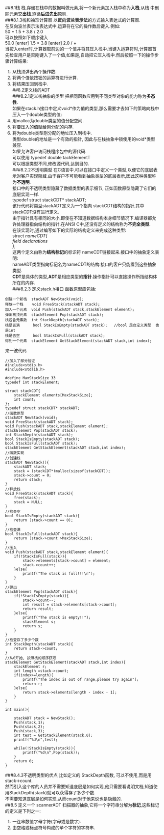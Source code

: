 ##8.1栈
栈,存储在栈中的数据叫做元素,将一个新元素加入栈中称为**入栈**,从栈 中删除元素交**出栈**.遵循**后进先出**原则.  
###8.1.3栈和袖珍计算器
以**反向波兰表示法**的方式输入表达式的计算器.  
在反向波兰表示法表达式中,运算符在它的操作数后键入.例如:  
50 \* 1.5 + 3.8 / 2.0  
可以按照如下顺序键入  
50.0 [enter] 1.5 \* 3.8 [enter] 2.0 / +  
当按入enter时,计算器取前边的一个值并将其压入栈中.当键入运算符时,计算器首先检查用户是否刚键入了一个值,如果是,自动把它压入栈中.然后按照一下的操作步骤计算结果:  
1. 从栈顶弹出两个操作数.  
2. 将两个值依按钮的运算符进行计算.  
3. 将结果压回到栈中.  
##8.2定义栈的ADT  
###8.2.1定义栈抽象的类型
把相同函数应用到不同类型对象的能力称为**多态性**.  
如果在stack.h接口中定义void\*作为值的类型,那么需要才去如下的策略向栈中压入一个double类型的值:  
1. 用malloc为double类型的值分配空间.  
2. 将要压入的值赋给刚分配的内存.  
3. 将为double类型刚分配的地址压入到栈中.  
类型double的地址是一个有效的指针, 因此与在栈抽象中锁使用的void\*类型兼容.  
如果允许客户访问栈程序包中的源代码.  
可以使用 typedef double tackElementT  
可以根据类型不同,修改源代码,达到目的.  
###8.2.2不透明类型
在C语言中,可以在接口中定义一个类型,以便它的底层表示对客户实现隐藏.由于客户不可能看到抽象类型的底层表示,因此这种类型称为**不透明**.  
接口中的不透明类型隐藏了数据类型的表示细节, 正如函数原型隐藏了它们的底层实现一样.  
typedef struct stackCDT\* stackADT;  
该行代码将类型stackADT定义为一个指向 stackCDT结构的指针,其中stackCDT没有进行定义.  
由于指针具有相同的大小,即使在不知道数据结构本身细节情况下.编译器都允许处理器指向结构的指针.在ANSI C中,还没有定义的结构称为**不完全类型**.  
在该实现时,通过编写如下的实际的结构定义来完成这种类型:  
struct _nameCDT{  
   field declarations  
}_;  
这两个定义由称为**结构标记**的标识符 nameCDT链接起来.接口中的抽象定义表明:  
nameADT类型指向标记名为nameCDT的结构.接口的客户只能看到这些抽象类型.  
**CDT**是具体的类型,**ADT**是相应类型的**指针**.操作指针可以直接操作所指结构体所在的内存.  
###8.2.3 定义stack.h接口
函数原型应包括:  
```
创建一个新栈  stackADT NewStack(void);  
释放一个栈    void FreeStack(stackADT stack);  
加入一个元素  void Push(stackADT stack,stackElement element);  
弹出栈顶元素  stackElement Pop(stackADT stack);  
栈包含元素数  int StackDepth(stackADT stack);  
栈是否满      bool StackIsEmpty(stackADT stack);   //bool 是自定义类型  也是int  
栈是否空      bool StackIsFull(stackADT stack); 
得到一个元素  stackElement GetStackElement(stackADT stack,int index);
```
来一波代码  
```
//加入了部分验证
#include<stdio.h>
#include<stdlib.h>

#define MaxStackSize 33
typedef int stackElement;

struct stackCDT{
	stackElement elements[MaxStackSize];
	int count;
};
typedef struct stackCDT* stackADT;
//函数原型
stackADT NewStack(void);
void FreeStack(stackADT stack);  
void Push(stackADT stack,stackElement element);
stackElement Pop(stackADT stack);
int StackDepth(stackADT stack);
bool StackIsEmpty(stackADT stack);
bool StackIsFull(stackADT stack);
stackElement GetStackElement(stackADT stack,int index);
//函数实现
//创建栈
stackADT NewStack(){
	stackADT stack;
	stack = (stackCDT*)malloc(sizeof(stackCDT));
	stack->count = 0;
	return stack; 
}
//释放栈
void FreeStack(stackADT stack){
	free(stack);
	stack = NULL;
}
//检查空
bool StackIsEmpty(stackADT stack){
	return (stack->count == 0);
}
//检查满
bool StackIsFull(stackADT stack){
	return (stack->count >MaxStackSize);
}
//压入
void Push(stackADT stack,stackElement element){
	if(!StackIsFull(stack)){
		stack->elements[stack->count] = element;
		stack->count++;
	}else{
		printf("The stack is full!!!\n");
	}
}
//弹出
stackElement Pop(stackADT stack){
	if(!StackIsEmpty(stack)){
		stack->count--;
		int result = stack->elements[stack->count];
		return result;
	}else{
		printf("The stack is empty!!");
		stackElement s;
		return s;
	}
}
//检查存了多少个数
int StackDepth(stackADT stack){
	return stack->count;
}
//从0开始, 按照栈的顺序获取
stackElement GetStackElement(stackADT stack,int index){
	stackElement r;
	int length =stack->count;
	if(index>=length){
		printf("The index is out of range,please try again");
		return r;
	}else{
		return stack->elements[length - index - 1];
	}
}

int main(){
	 
	stackADT stack = NewStack();
	Push(stack,1);
	Push(stack,2);
	Push(stack,3);
	int test = GetStackElement(stack,0);
	printf("%d\n",test);
	
	while(!StackIsEmpty(stack)){
		printf("%d\n",Pop(stack));
	}
	return 0;
}
```
###8.4.3不透明类型的优点
比如定义的 StackDepth函数, 可以不使用,而是用stack->count.  
然而引入这个库的人员并不需要知道底层是如何实现,他只需要看说明文档,知道使用StackDepth(stack)就可以获得存了多少个数.  
不需要知道底层是如何实现,从而count对于他来说也是隐藏的.  
##8.5 定义一个 scannerADT
扫描器的抽象,它将一个字符串分解为**标记**,这些标记的定义是下列之一:  
1. 一连串数值字母字符(字母或是数字).  
2. 由空格或标点符号构成的单个字符的字符串.  

